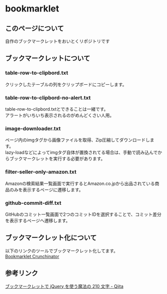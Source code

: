 # bookmarklet

## このページについて
自作のブックマークレットをおいとくリポジトリです

## ブックマークレットについて
### table-row-to-clipbord.txt
クリックしたテーブルの列をクリップボードにコピーします。  

### table-row-to-clipbord-no-alert.txt
table-row-to-clipbord.txtとできることは一緒です。  
アラートがいちいち表示されるのがめんどくさい人用。

### image-downloader.txt
ページ内のimgタグから画像ファイルを取得、Zip圧縮してダウンロードします。  
lazy-loadなどによってimgタグ自体が置換されてる場合は、手動で読み込んでからブックマークレットを実行する必要があります。

### filter-seller-only-amazon.txt
Amazonの検索結果一覧画面で実行するとAmazon.co.jpから出品されている商品のみを表示するページに遷移します。

### github-commit-diff.txt
GitHubのコミット一覧画面で2つのコミットIDを選択することで、コミット差分を表示するページへ遷移します。

## ブックマークレット化について
以下のリンクのツールでブックマークレット化してます。  
[Bookmarklet Crunchinator](http://ted.mielczarek.org/code/mozilla/bookmarklet.html)

## 参考リンク
[ブックマークレットで jQuery を使う魔法の 210 文字 - Qiita](https://qiita.com/otchy/items/5c4f2e1b2a93ac200f1c)
